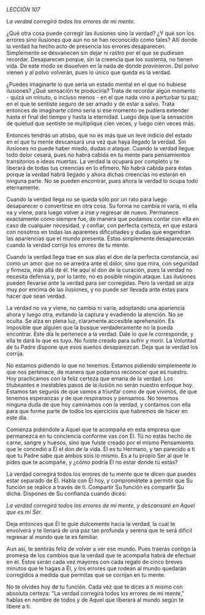 *LECCIÓN 107*

*La verdad corregirá todos los errores de mi mente.*

¿Qué otra cosa puede corregir las ilusiones sino la verdad? ¿Y qué son los errores sino ilusiones que aún no se han reconocido como tales? Allí donde la verdad ha hecho acto de presencia los errores desaparecen. Simplemente se desvanecen sin dejar ni rastro por el que se pudiesen recordar. Desaparecen porque, sin la creencia que los sustenta, no tienen vida. De este modo se disuelven en la nada de donde provinieron. Del polvo vienen y al polvo volverán, pues lo único que queda es la verdad.

¿Puedes imaginarte lo que sería un estado mental en el que no hubiese ilusiones? ¿Qué sensación te produciría? Trata de recordar algún momento - quizá un minuto, o incluso menos - en el que nada vino a perturbar tu paz; en el que te sentiste seguro de ser amado y de estar a salvo. Trata entonces de imaginarte cómo sería si ese momento se pudiera extender hasta el final del tiempo y hasta la eternidad. Luego deja que la sensación de quietud que sentiste se multiplique cien veces, y luego cien veces más.

Entonces tendrás un atisbo, que no es más que un leve indicio del estado en el que tu mente descansará una vez que haya llegado la verdad. Sin ilusiones no puede haber miedo, dudas o ataque. Cuando la verdad llegue todo dolor cesará, pues no habrá cabida en tu mente para pensamientos transitorios e ideas muertas. La verdad la ocupará por completo y te liberará de todas tus creencias en lo efímero. No habrá cabida para éstas porque la verdad habrá llegado y ahora dichas creencias no estarán en ninguna parte. No se pueden encontrar, pues ahora la verdad lo ocupa todo eternamente.

Cuando la verdad llega no se queda sólo por un rato para luego desaparecer o convertirse en otra cosa. Su forma no cambia ni varía, ni ella va y viene, para luego volver a irse y regresar de nuevo. Permanece exactamente como siempre fue, de manera que podamos contar con ella en caso de cualquier necesidad, y confiar, con perfecta certeza, en que estará con nosotros en todas las aparentes dificultades y dudas que engendran las apariencias que el mundo presenta. Éstas simplemente desaparecerán cuando la verdad corrija los errores de tu mente.

Cuando la verdad llega trae en sus alas el don de la perfecta constancia, así como un amor que no se arredra ante el dolor, sino que mira, con seguridad y firmeza, más allá de él. He aquí el don de la curación, pues la verdad no necesita defensa y, por lo tanto, no es posible ningún ataque. Las ilusiones pueden llevarse ante la verdad para ser corregidas. Pero la verdad se alza muy por encima de las ilusiones, y no puede ser llevada ante éstas para hacer que sean verdad.

La verdad no va y viene, no cambia ni varía, adoptando una apariencia ahora y luego otra, evitando la captura y evadiendo la atención. No se oculta. Se alza en plena luz, claramente accesible aprehensión. Es imposible que alguien que la busque verdaderamente no la pueda encontrar. Este día le pertenece a la verdad. Dale lo que le corresponde, y ella te dará lo que es tuyo. No fuiste creado para sufrir y morir. La Voluntad de tu Padre dispone que esos sueños desaparezcan. Deja que la verdad los corrija.

No estamos pidiendo lo que no tenemos. Estamos pidiendo simplemente lo que nos pertenece, de manera que podamos reconocer que es nuestro. Hoy practicamos con la feliz certeza que emana de la verdad. Los titubeantes e inestables pasos de la ilusión no serán nuestro enfoque hoy. Estamos tan seguros de que vamos a triunfar como de que vivimos, de que tenemos esperanzas y de que respiramos y pensamos. No tenemos ninguna duda de que hoy caminamos con la verdad, y contamos con ella para que forme parte de todos los ejercicios que habremos de hacer en este día.

Comienza pidiéndole a Aquel que te acompaña en esta empresa que permanezca en tu conciencia conforme vas con Él. Tú no estás hecho de carne, sangre y huesos, sino que fuiste creado por el mismo Pensamiento que le concedió a Él el don de la vida. Él es tu Hermano, y tan parecido a ti que tu Padre sabe que ambos sois lo mismo. Es a tu propio Ser al que le pides que te acompañe, y ¿cómo podría Él no estar donde tú estás?

La verdad corregirá todos los errores de tu mente que te dicen que puedes estar separado de Él. Habla con Él hoy, y comprométete a permitir que Su función se realice a través de ti. Compartir Su función es compartir Su dicha. Dispones de Su confianza cuando dices:

_La verdad corregirá todos los errores de mi mente, y descansaré en Aquel que es mi Ser._

Deja entonces que Él te guíe dulcemente hacia la verdad, la cual te envolverá y te llenará de una paz tan profunda y serena que te será difícil regresar al mundo que te es familiar.

Aun así, te sentirás feliz de volver a ver ese mundo. Pues traerás contigo la promesa de los cambios que la verdad que te acompaña habrá de efectuar en él. Éstos serán cada vez mayores con cada regalo de cinco breves minutos que le hagas a Él, y los errores que rodean al mundo quedarán corregidos a medida que permitas que se corrijan en tu mente.

No te olvides hoy de tu función. Cada vez que te dices a ti mismo con absoluta certeza: "La verdad corregirá todos los errores de mi mente," hablas en nombre de todos y de Aquel que liberará al mundo según te libere a ti.